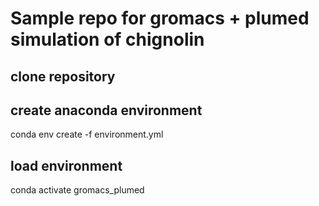 # Sample repo for gromacs + plumed simulation of chignolin 

## clone repository

## create anaconda environment

conda env create -f environment.yml

## load environment 

conda activate gromacs_plumed
